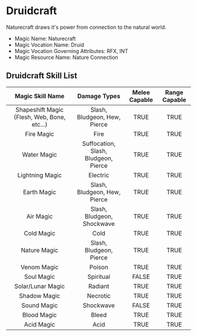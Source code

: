 # Druidcraft

Naturecraft draws it's power from connection to the natural world.

- Magic Name: Naturecraft
- Magic Vocation Name: Druid
- Magic Vocation Governing Attributes: RFX, INT
- Magic Resource Name: Nature Connection

## Druidcraft Skill List

|               Magic Skill Name               |             Damage Types             | Melee Capable | Range Capable |
| :------------------------------------------: | :----------------------------------: | :-----------: | :-----------: |
| Shapeshift Magic (Flesh, Web, Bone, etc...) |     Slash, Bludgeon, Hew, Pierce     |     TRUE     |     TRUE     |
|                  Fire Magic                  |                 Fire                 |     TRUE     |     TRUE     |
|                 Water Magic                 | Suffocation, Slash, Bludgeon, Pierce |     TRUE     |     TRUE     |
|               Lightning Magic               |               Electric               |     TRUE     |     TRUE     |
|                 Earth Magic                 |     Slash, Bludgeon, Hew, Pierce     |     TRUE     |     TRUE     |
|                  Air Magic                  |      Slash, Bludgeon, Shockwave      |     TRUE     |     TRUE     |
|                  Cold Magic                  |                 Cold                 |     TRUE     |     TRUE     |
|                Nature Magic                |       Slash, Bludgeon, Pierce       |     TRUE     |     TRUE     |
|                 Venom Magic                 |                Poison                |     TRUE     |     TRUE     |
|                  Soul Magic                  |              Spiritual              |     FALSE     |     TRUE     |
|              Solar/Lunar Magic              |               Radiant               |     TRUE     |     TRUE     |
|                 Shadow Magic                 |               Necrotic               |     TRUE     |     TRUE     |
|                 Sound Magic                 |              Shockwave              |     FALSE     |     TRUE     |
|                 Blood Magic                 |                Bleed                |     TRUE     |     TRUE     |
|                  Acid Magic                  |                 Acid                 |     TRUE     |     TRUE     |
